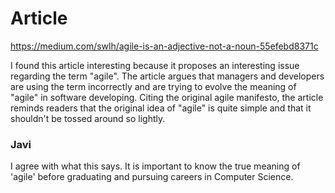 # Article

https://medium.com/swlh/agile-is-an-adjective-not-a-noun-55efebd8371c

I found this article interesting because it proposes an interesting issue regarding the term "agile". The article argues that managers and developers are using the term incorrectly and are trying to evolve the meaning of "agile" in software developing. Citing the original agile manifesto, the article reminds readers that the original idea of "agile" is quite simple and that it shouldn't be tossed around so lightly.

### Javi

I agree with what this says. It is important to know the true meaning of 'agile' before graduating and pursuing careers in Computer Science.
